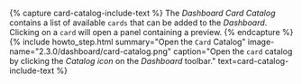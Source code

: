 {% capture card-catalog-include-text %}
 The <i>Dashboard Card Catalog</i> contains a list of available <code>cards</code> that can be added to the <i>Dashboard</i>. Clicking on a <code>card</code> will open a panel containing a preview.
{% endcapture %}
{% include howto_step.html
  summary="Open the <code>Card</code> Catalog"
  image-name="2.3.0/dashboard/card-catalog.png"
  caption="Open the <code>card</code> catalog by clicking the <i>Catalog icon</i> on the <i>Dashboard</i> toolbar."
  text=card-catalog-include-text
%}
